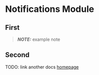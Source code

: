 # Notifications Module

## First

> **_NOTE:_** example note


## Second
TODO: link another docs [homepage](https://github.com/N5GEH/n5geh.tools.entirety/blob/development/README.md)
